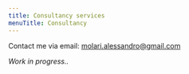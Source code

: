 ```yaml
---
title: Consultancy services
menuTitle: Consultancy
---
```


<!-- TODO -->
Contact me via email: molari.alessandro@gmail.com

*Work in progress..*
